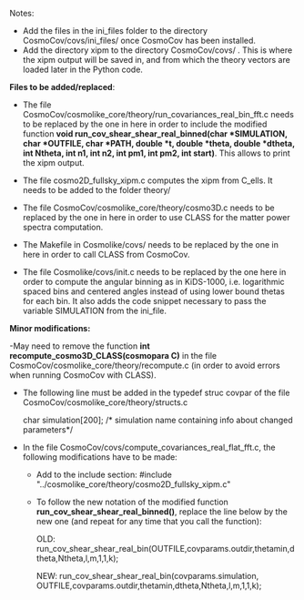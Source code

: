 Notes:

- Add the files in the ini_files folder to the directory CosmoCov/covs/ini_files/ once CosmoCov has been installed.
- Add the directory xipm to the directory CosmoCov/covs/ . This is where the xipm output will be saved in, and from which the theory vectors are loaded later in the Python code.


**Files to be added/replaced**:

- The file CosmoCov/cosmolike_core/theory/run_covariances_real_bin_fft.c  needs to be replaced by the one in here in order to include the modified function **void run_cov_shear_shear_real_binned(char *SIMULATION, char *OUTFILE, char *PATH, double *t, double *theta, double *dtheta, int Ntheta, int n1, int n2, int pm1, int pm2, int start)**. This allows to print the xipm output. 

- The file cosmo2D_fullsky_xipm.c computes the xipm from C_ells. It needs to be added to the folder theory/

- The file CosmoCov/cosmolike_core/theory/cosmo3D.c needs to be replaced by the one in here in order to use CLASS for the matter power spectra computation.

- The Makefile in Cosmolike/covs/ needs to be replaced by the one in here in order to call CLASS from CosmoCov. 

- The file Cosmolike/covs/init.c needs to be replaced by the one here in order to compute the angular binning as in KiDS-1000, i.e. logarithmic spaced bins and centered angles instead of using lower bound thetas for each bin. It also adds the code snippet necessary to pass the variable SIMULATION from the ini_file. 

**Minor modifications:**

-May need to remove the function **int recompute_cosmo3D_CLASS(cosmopara C)** in the file CosmoCov/cosmolike_core/theory/recompute.c (in order to avoid errors when running CosmoCov with CLASS).
 
- The following line must be added in the typedef struc covpar of the file CosmoCov/cosmolike_core/theory/structs.c

    char simulation[200]; /* simulation name containing info about changed parameters*/
    
- In the file CosmoCov/covs/compute_covariances_real_flat_fft.c, the following modifications have to be made:
  - Add to the include section: #include "../cosmolike_core/theory/cosmo2D_fullsky_xipm.c" 
  - To follow the new notation of the modified function **run_cov_shear_shear_real_binned()**, replace the line below by the new one 
    (and repeat for any time that you call the function):  
    
      OLD: run_cov_shear_shear_real_bin(OUTFILE,covparams.outdir,thetamin,dtheta,Ntheta,l,m,1,1,k);
      
      NEW: run_cov_shear_shear_real_bin(covparams.simulation, OUTFILE,covparams.outdir,thetamin,dtheta,Ntheta,l,m,1,1,k);
     
     
        
 
